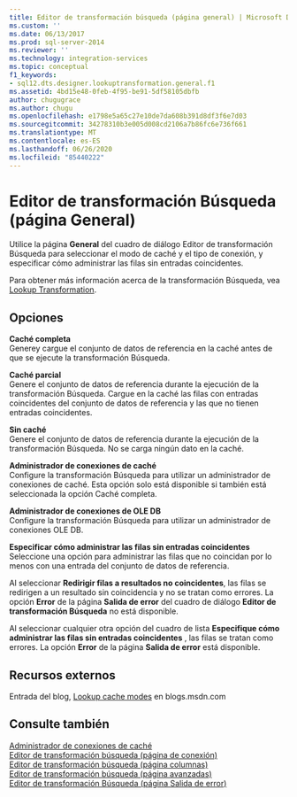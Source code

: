 ```yaml
---
title: Editor de transformación búsqueda (página general) | Microsoft Docs
ms.custom: ''
ms.date: 06/13/2017
ms.prod: sql-server-2014
ms.reviewer: ''
ms.technology: integration-services
ms.topic: conceptual
f1_keywords:
- sql12.dts.designer.lookuptransformation.general.f1
ms.assetid: 4bd15e48-0feb-4f95-be91-5df58105dbfb
author: chugugrace
ms.author: chugu
ms.openlocfilehash: e1798e5a65c27e10de7da608b391d8df3f6e7d03
ms.sourcegitcommit: 34278310b3e005d008cd2106a7b86fc6e736f661
ms.translationtype: MT
ms.contentlocale: es-ES
ms.lasthandoff: 06/26/2020
ms.locfileid: "85440222"
---
```

# <a name="lookup-transformation-editor-general-page"></a>Editor de transformación Búsqueda (página General)
  Utilice la página **General** del cuadro de diálogo Editor de transformación Búsqueda para seleccionar el modo de caché y el tipo de conexión, y especificar cómo administrar las filas sin entradas coincidentes.  
  
 Para obtener más información acerca de la transformación Búsqueda, vea [Lookup Transformation](data-flow/transformations/lookup-transformation.md).  
  
## <a name="options"></a>Opciones  
 **Caché completa**  
 Generey cargue el conjunto de datos de referencia en la caché antes de que se ejecute la transformación Búsqueda.  
  
 **Caché parcial**  
 Genere el conjunto de datos de referencia durante la ejecución de la transformación Búsqueda. Cargue en la caché las filas con entradas coincidentes del conjunto de datos de referencia y las que no tienen entradas coincidentes.  
  
 **Sin caché**  
 Genere el conjunto de datos de referencia durante la ejecución de la transformación Búsqueda. No se carga ningún dato en la caché.  
  
 **Administrador de conexiones de caché**  
 Configure la transformación Búsqueda para utilizar un administrador de conexiones de caché. Esta opción solo está disponible si también está seleccionada la opción Caché completa.  
  
 **Administrador de conexiones de OLE DB**  
 Configure la transformación Búsqueda para utilizar un administrador de conexiones OLE DB.  
  
 **Especificar cómo administrar las filas sin entradas coincidentes**  
 Seleccione una opción para administrar las filas que no coincidan por lo menos con una entrada del conjunto de datos de referencia.  
  
 Al seleccionar **Redirigir filas a resultados no coincidentes**, las filas se redirigen a un resultado sin coincidencia y no se tratan como errores. La opción **Error** de la página **Salida de error** del cuadro de diálogo **Editor de transformación Búsqueda** no está disponible.  
  
 Al seleccionar cualquier otra opción del cuadro de lista **Especifique cómo administrar las filas sin entradas coincidentes** , las filas se tratan como errores. La opción **Error** de la página **Salida de error** está disponible.  
  
## <a name="external-resources"></a>Recursos externos  
 Entrada del blog, [Lookup cache modes](https://go.microsoft.com/fwlink/?LinkId=219518) en blogs.msdn.com  
  
## <a name="see-also"></a>Consulte también  
 [Administrador de conexiones de caché](connection-manager/cache-connection-manager.md)   
 [Editor de transformación búsqueda &#40;página de conexión&#41;](../../2014/integration-services/lookup-transformation-editor-connection-page.md)   
 [Editor de transformación búsqueda &#40;página columnas&#41;](../../2014/integration-services/lookup-transformation-editor-columns-page.md)   
 [Editor de transformación búsqueda &#40;página avanzadas&#41;](../../2014/integration-services/lookup-transformation-editor-advanced-page.md)   
 [Editor de transformación Búsqueda &#40;página Salida de error&#41;](../../2014/integration-services/lookup-transformation-editor-error-output-page.md)  
  
  
